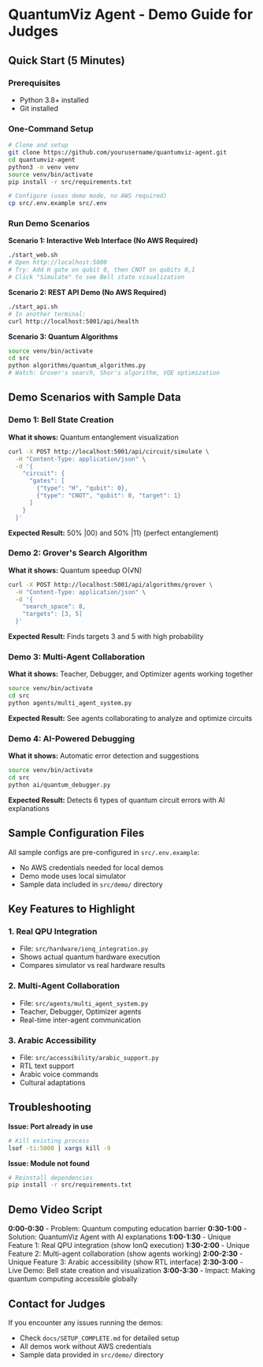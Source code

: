 # QuantumViz Agent - Demo Guide for Judges

## Quick Start (5 Minutes)

### Prerequisites
- Python 3.8+ installed
- Git installed

### One-Command Setup
```bash
# Clone and setup
git clone https://github.com/yourusername/quantumviz-agent.git
cd quantumviz-agent
python3 -m venv venv
source venv/bin/activate
pip install -r src/requirements.txt

# Configure (uses demo mode, no AWS required)
cp src/.env.example src/.env
```

### Run Demo Scenarios

**Scenario 1: Interactive Web Interface (No AWS Required)**
```bash
./start_web.sh
# Open http://localhost:5000
# Try: Add H gate on qubit 0, then CNOT on qubits 0,1
# Click "Simulate" to see Bell state visualization
```

**Scenario 2: REST API Demo (No AWS Required)**
```bash
./start_api.sh
# In another terminal:
curl http://localhost:5001/api/health
```

**Scenario 3: Quantum Algorithms**
```bash
source venv/bin/activate
cd src
python algorithms/quantum_algorithms.py
# Watch: Grover's search, Shor's algorithm, VQE optimization
```

## Demo Scenarios with Sample Data

### Demo 1: Bell State Creation
**What it shows:** Quantum entanglement visualization

```bash
curl -X POST http://localhost:5001/api/circuit/simulate \
  -H "Content-Type: application/json" \
  -d '{
    "circuit": {
      "gates": [
        {"type": "H", "qubit": 0},
        {"type": "CNOT", "qubit": 0, "target": 1}
      ]
    }
  }'
```

**Expected Result:** 50% |00⟩ and 50% |11⟩ (perfect entanglement)

### Demo 2: Grover's Search Algorithm
**What it shows:** Quantum speedup O(√N)

```bash
curl -X POST http://localhost:5001/api/algorithms/grover \
  -H "Content-Type: application/json" \
  -d '{
    "search_space": 8,
    "targets": [3, 5]
  }'
```

**Expected Result:** Finds targets 3 and 5 with high probability

### Demo 3: Multi-Agent Collaboration
**What it shows:** Teacher, Debugger, and Optimizer agents working together

```bash
source venv/bin/activate
cd src
python agents/multi_agent_system.py
```

**Expected Result:** See agents collaborating to analyze and optimize circuits

### Demo 4: AI-Powered Debugging
**What it shows:** Automatic error detection and suggestions

```bash
source venv/bin/activate
cd src
python ai/quantum_debugger.py
```

**Expected Result:** Detects 6 types of quantum circuit errors with AI explanations

## Sample Configuration Files

All sample configs are pre-configured in `src/.env.example`:
- No AWS credentials needed for local demos
- Demo mode uses local simulator
- Sample data included in `src/demo/` directory

## Key Features to Highlight

### 1. Real QPU Integration
- File: `src/hardware/ionq_integration.py`
- Shows actual quantum hardware execution
- Compares simulator vs real hardware results

### 2. Multi-Agent Collaboration
- File: `src/agents/multi_agent_system.py`
- Teacher, Debugger, Optimizer agents
- Real-time inter-agent communication

### 3. Arabic Accessibility
- File: `src/accessibility/arabic_support.py`
- RTL text support
- Arabic voice commands
- Cultural adaptations

## Troubleshooting

**Issue: Port already in use**
```bash
# Kill existing process
lsof -ti:5000 | xargs kill -9
```

**Issue: Module not found**
```bash
# Reinstall dependencies
pip install -r src/requirements.txt
```

## Demo Video Script

**0:00-0:30** - Problem: Quantum computing education barrier
**0:30-1:00** - Solution: QuantumViz Agent with AI explanations
**1:00-1:30** - Unique Feature 1: Real QPU integration (show IonQ execution)
**1:30-2:00** - Unique Feature 2: Multi-agent collaboration (show agents working)
**2:00-2:30** - Unique Feature 3: Arabic accessibility (show RTL interface)
**2:30-3:00** - Live Demo: Bell state creation and visualization
**3:00-3:30** - Impact: Making quantum computing accessible globally

## Contact for Judges

If you encounter any issues running the demos:
- Check `docs/SETUP_COMPLETE.md` for detailed setup
- All demos work without AWS credentials
- Sample data provided in `src/demo/` directory
